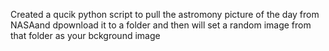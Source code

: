 Created a qucik python script to pull the astromony picture of the day from NASAand dpownload it to a folder and then will set a random image from that folder as your bckground image
